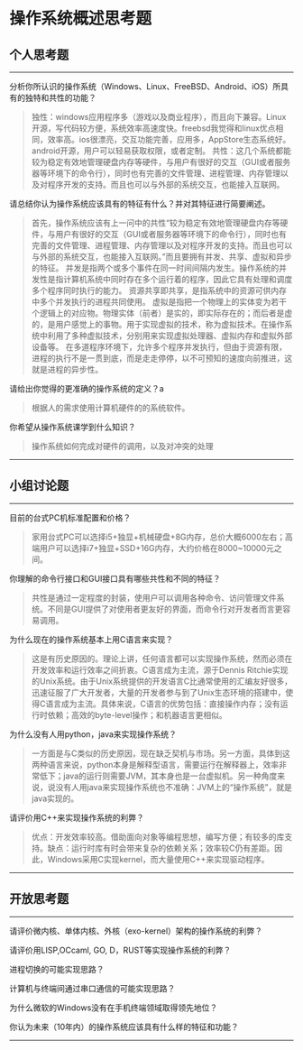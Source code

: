 # 操作系统概述思考题

## 个人思考题

---

分析你所认识的操作系统（Windows、Linux、FreeBSD、Android、iOS）所具有的独特和共性的功能？
  

> 独性：windows应用程序多（游戏以及商业程序），而且向下兼容。Linux开源，写代码较方便，系统效率高速度快。freebsd我觉得和linux优点相同，效率高。ios很漂亮，交互功能完善，应用多，AppStore生态系统好。android开源，用户可以轻易获取权限，或者定制。
共性：这几个系统都能较为稳定有效地管理硬盘内存等硬件，与用户有很好的交互（GUI或者服务器等环境下的命令行），同时也有完善的文件管理、进程管理、内存管理以及对程序开发的支持。而且也可以与外部的系统交互，也能接入互联网。

请总结你认为操作系统应该具有的特征有什么？并对其特征进行简要阐述。
  

>首先，操作系统应该有上一问中的共性“较为稳定有效地管理硬盘内存等硬件，与用户有很好的交互（GUI或者服务器等环境下的命令行），同时也有完善的文件管理、进程管理、内存管理以及对程序开发的支持。而且也可以与外部的系统交互，也能接入互联网。”而且要拥有并发、共享、虚拟和异步的特征。
并发是指两个或多个事件在同一时间间隔内发生。操作系统的并发性是指计算机系统中同时存在多个运行着的程序，因此它具有处理和调度多个程序同时执行的能力。
资源共享即共享，是指系统中的资源可供内存中多个并发执行的进程共同使用。
虚拟是指把一个物理上的实体变为若干个逻辑上的对应物。物理实体（前者）是实的，即实际存在的；而后者是虚的，是用户感觉上的事物。用于实现虚拟的技术，称为虚拟技术。在操作系统中利用了多种虚拟技术，分别用来实现虚拟处理器、虚拟内存和虚拟外部设备等。
在多道程序环境下，允许多个程序并发执行，但由于资源有限，进程的执行不是一贯到底，而是走走停停，以不可预知的速度向前推进，这就是进程的异步性。




请给出你觉得的更准确的操作系统的定义？a
  

>   根据人的需求使用计算机硬件的的系统软件。

你希望从操作系统课学到什么知识？
  

>   操作系统如何完成对硬件的调用，以及对冲突的处理

---

## 小组讨论题

---
目前的台式PC机标准配置和价格？
  

> 家用台式PC可以选择i5+独显+机械硬盘+8G内存，总价大概6000左右；高端用户可以选择i7+独显+SSD+16G内存，大约价格在8000~10000元之间。

你理解的命令行接口和GUI接口具有哪些共性和不同的特征？
  

> 共性是通过一定程度的封装，使用户可以调用各种命令、访问管理文件系统。不同是GUI提供了对使用者更友好的界面，而命令行对开发者而言更容易调用。

为什么现在的操作系统基本上用C语言来实现？
  

> 这是有历史原因的。理论上讲，任何语言都可以实现操作系统，然而必须在开发效率和运行效率之间折衷。C语言成为主流，源于Dennis Ritchie实现的Unix系统。由于Unix系统提供的开发语言C比通常使用的汇编友好很多，迅速征服了广大开发者，大量的开发者参与到了Unix生态环境的搭建中，使得C语言成为主流。具体来说，C语言的优势包括：直接操作内存；没有运行时依赖；高效的byte-level操作；和机器语言更相似。

为什么没有人用python，java来实现操作系统？
  

> 一方面是与C类似的历史原因，现在缺乏契机与市场。另一方面，具体到这两种语言来说，python本身是解释型语言，需要运行在解释器上，效率非常低下；java的运行则需要JVM，其本身也是一台虚拟机。另一种角度来说，说没有人用java来实现操作系统也不准确：JVM上的“操作系统”，就是java实现的。

请评价用C++来实现操作系统的利弊？
  

> 优点：开发效率较高。借助面向对象等编程思想，编写方便；有较多的库支持。缺点：运行时库有时会带来复杂的依赖关系；效率较C仍有差距。因此，Windows采用C实现kernel，而大量使用C++来实现驱动程序。
---


## 开放思考题

---

请评价微内核、单体内核、外核（exo-kernel）架构的操作系统的利弊？
  

>  

请评价用LISP,OCcaml, GO, D，RUST等实现操作系统的利弊？
  

>  

进程切换的可能实现思路？
  

>  

计算机与终端间通过串口通信的可能实现思路？
  

>  

为什么微软的Windows没有在手机终端领域取得领先地位？
  

>  

你认为未来（10年内）的操作系统应该具有什么样的特征和功能？
  

>  

---
